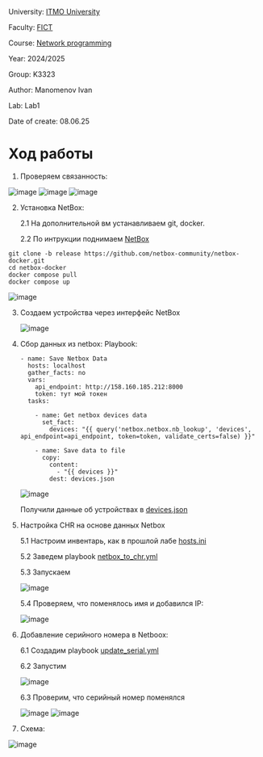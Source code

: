 University: [ITMO University](https://itmo.ru/ru/)

Faculty: [FICT](https://fict.itmo.ru)

Course: [Network programming](https://itmo-ict-faculty.github.io/network-programming)

Year: 2024/2025

Group: K3323

Author: Manomenov Ivan

Lab: Lab1

Date of create: 08.06.25

# Ход работы
1. Проверяем связанность:
   
![image](https://github.com/user-attachments/assets/c37ed251-1611-4bfc-918c-1bc443f53fc0)
![image](https://github.com/user-attachments/assets/8500e857-9558-4447-b5b0-981643d95a11)
![image](https://github.com/user-attachments/assets/8a103294-4dca-442d-b014-47c74b721404)

2. Установка NetBox:
   
   2.1 На дополнительной вм устанавливаем git, docker.
   
   2.2 По интрукции поднимаем [NetBox](https://github.com/netbox-community/netbox-docker)
   
  ```
  git clone -b release https://github.com/netbox-community/netbox-docker.git
  cd netbox-docker
  docker compose pull
  docker compose up
  ```

   ![image](https://github.com/user-attachments/assets/5ce44f43-cf58-47fa-a84c-f1f1c8c1a348)

3. Создаем устройства через интерфейс NetBox

   ![image](https://github.com/user-attachments/assets/36ca3bcf-b081-4b61-8ce2-9f0b34b55e82)

4. Сбор данных из netbox:
   Playbook:
   
   ```
   - name: Save Netbox Data
     hosts: localhost
     gather_facts: no
     vars:
       api_endpoint: http://158.160.185.212:8000
       token: тут мой токен
     tasks:
   
       - name: Get netbox devices data
         set_fact:
           devices: "{{ query('netbox.netbox.nb_lookup', 'devices', api_endpoint=api_endpoint, token=token, validate_certs=false) }}"
   
       - name: Save data to file
         copy:
           content:
             - "{{ devices }}"
           dest: devices.json
   ```

   ![image](https://github.com/user-attachments/assets/1e4acf89-0c40-4c2f-b470-a463cbaf0455)

   Получили данные об устройствах в [devices.json](https://github.com/IvanManomenov/network_programming_k3323_Manomenov_Ivan/blob/main/lab3/devices.json)

5. Настройка CHR на основе данных Netbox
   
   5.1 Настроим инвентарь, как в прошлой лабе [hosts.ini](https://github.com/IvanManomenov/network_programming_k3323_Manomenov_Ivan/blob/main/lab2/hosts.ini)
   
   5.2 Заведем playbook [netbox_to_chr.yml](https://github.com/IvanManomenov/network_programming_k3323_Manomenov_Ivan/blob/main/lab3/netbox_to_chr.yml)
   
   5.3 Запускаем

   ![image](https://github.com/user-attachments/assets/cd80e44f-ecb6-4072-8158-b564f531e46e)

   5.4 Проверяем, что поменялось имя и добавился IP:

   ![image](https://github.com/user-attachments/assets/837f31aa-06ed-44a9-9b49-0c37676dec4c)

7. Добавление серийного номера в Netboox:
   
   6.1 Создадим playbook [update_serial.yml](https://github.com/IvanManomenov/network_programming_k3323_Manomenov_Ivan/blob/main/lab3/update_serial.yml)
   
   6.2 Запустим

   ![image](https://github.com/user-attachments/assets/066b9511-1cd8-42bc-92ee-0e02e4692f48)

   6.3 Проверим, что серийный номер поменялся

   ![image](https://github.com/user-attachments/assets/94702208-a510-4dcb-9392-612e880fd5b8)
   ![image](https://github.com/user-attachments/assets/b9d5c986-9bc8-4c21-ac30-c23fcf1880ce)

8. Схема:
   
![image](https://github.com/user-attachments/assets/c8431eac-96a8-4825-8a22-c43e5bb6b852)



   

   
   

